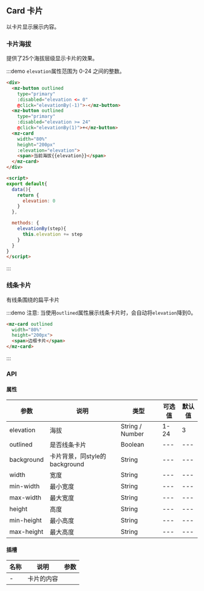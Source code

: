 ## Card 卡片

以卡片显示展示内容。

### 卡片海拔

提供了25个海拔层级显示卡片的效果。

:::demo `elevation`属性范围为 0-24 之间的整数。
```html
<div>
  <mz-button outlined
    type="primary"
    :disabled="elevation <= 0"
    @click="elevationBy(-1)">-</mz-button>
  <mz-button outlined
    type="primary"
    :disabled="elevation >= 24" 
    @click="elevationBy(1)">+</mz-button>
  <mz-card
    width="80%"
    height="200px"
    :elevation="elevation">
    <span>当前海拔{{elevation}}</span>
  </mz-card>
</div>

<script>
export default{
  data(){
    return {
      elevation: 0
    }
  },

  methods: {
    elevationBy(step){
      this.elevation += step
    }
  }
}
</script>
```
:::

### 线条卡片

有线条围绕的扁平卡片

:::demo 注意: 当使用`outlined`属性展示线条卡片时，会自动将`elevation`降到0。
```html
<mz-card outlined
  width="80%"
  height="200px">
  <span>边框卡片</span>
</mz-card>
```
:::

### API

#### 属性

| 参数 | 说明 | 类型 | 可选值 |默认值|
| --- | --- | --- | --- |---|
| elevation | 海拔 | String / Number | 1-24 | 3 |
| outlined | 是否线条卡片 | Boolean | --- |---|
| background | 卡片背景，同style的background | String | --- |---|
| width | 宽度 | String | --- |---|
| min-width | 最小宽度 | String | --- |---|
| max-width | 最大宽度 | String | --- |---|
| height | 高度 | String | --- |---|
| min-height | 最小高度 | String | --- |---|
| max-height | 最大高度 | String | --- |---|

#### 插槽

| 名称 | 说明 | 参数 |
| --- | --- | --- |
|-|卡片的内容||